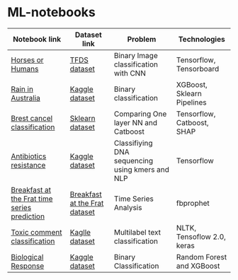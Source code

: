 # ML-notebooks

| Notebook link | Dataset link| Problem | Technologies | 
|-------|---------|----------|--------------|
|[Horses or Humans](https://github.com/tlysenko/ML-notebooks/blob/master/TF_CNN_for_image_classification_horses_or_humans.ipynb) | [TFDS dataset](https://www.tensorflow.org/datasets/catalog/horses_or_humans) | Binary Image classification with CNN | Tensorflow, Tensorboard |
|[Rain in Australia](https://github.com/tlysenko/ML-notebooks/blob/master/Rain_in_Australia_XGboost_with_sklearn_Pipelines.ipynb)| [Kaggle dataset](https://www.kaggle.com/datasets/jsphyg/weather-dataset-rattle-package)|Binary classification |XGBoost, Sklearn Pipelines|
|[Brest cancel classification](https://github.com/tlysenko/ML-notebooks/blob/master/Breast_cancer_classification.ipynb)| [Sklearn dataset](https://scikit-learn.org/stable/modules/generated/sklearn.datasets.load_breast_cancer.html)| Comparing One layer NN and  Catboost  | Tensorflow, Catboost, SHAP | 
|[Antibiotics resistance](https://github.com/tlysenko/ML-notebooks/blob/master/Antibioitic_resistance_kaggle.ipynb)|[Kaggle dataset](https://www.kaggle.com/drscarlat/dzd-data)|Classifiying DNA sequencing using kmers and NLP|Tensorflow|
|[Breakfast at the Frat time series prediction](https://github.com/tlysenko/ML-notebooks/blob/master/Breakfast_at_the_Frat_time_series_prediction.ipynb)| [Breakfast at the Frat dataset](https://www.dunnhumby.com/careers/engineering/sourcefiles) | Time Series Analysis | fbprophet|
|[Toxic comment classification](https://github.com/tlysenko/ML-notebooks/blob/master/Toxic_comment_classification.ipynb)| [Kaglle dataset](https://www.kaggle.com/c/jigsaw-toxic-comment-classification-challenge/data) |  Multilabel text classification | NLTK, Tensoflow 2.0, keras |
|[Biological Response](https://github.com/tlysenko/ML-notebooks/blob/master/BiologicalResponse_withXGBoost_and_RandomForest.ipynb) | [Kaggle dataset](https://www.kaggle.com/c/bioresponse/data)|Binary Classification |Random Forest and XGBoost|

 
